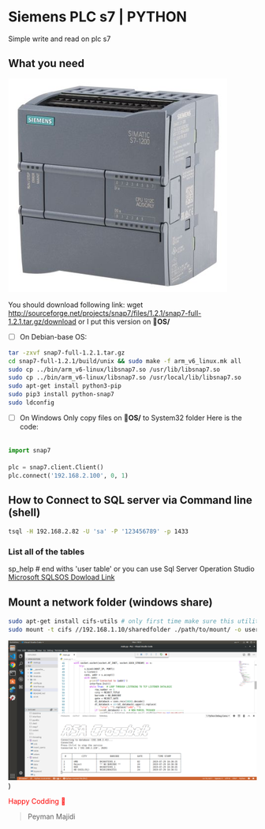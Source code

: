 # Siemens PLC s7 | PYTHON
Simple write and read  on plc s7

## What you need

![plc](Modules/s7.jpg)

You should download following link:
wget http://sourceforge.net/projects/snap7/files/1.2.1/snap7-full-1.2.1.tar.gz/download
or I put this version on 📂**OS/** 

- [ ] On Debian-base OS:
```bash
tar -zxvf snap7-full-1.2.1.tar.gz
cd snap7-full-1.2.1/build/unix && sudo make -f arm_v6_linux.mk all
sudo cp ../bin/arm_v6-linux/libsnap7.so /usr/lib/libsnap7.so
sudo cp ../bin/arm_v6-linux/libsnap7.so /usr/local/lib/libsnap7.so
sudo apt-get install python3-pip
sudo pip3 install python-snap7
sudo ldconfig
```

- [ ] On Windows Only copy files on 📂**OS/** to System32 folder
Here is the code:

```python

import snap7

plc = snap7.client.Client()
plc.connect('192.168.2.100', 0, 1)

```


## How to Connect to SQL server via Command line (shell)
```bash
tsql -H 192.168.2.82 -U 'sa' -P '123456789' -p 1433
```
### List all of the tables
sp_help # end withs 'user table'
or you can use Sql Server Operation Studio
[Microsoft SQLSOS Dowload Link](https://docs.microsoft.com/en-us/sql/azure-data-studio/download?view=sql-server-linux-2017)

## Mount a network folder (windows share)
```bash
sudo apt-get install cifs-utils # only first time make sure this utility is installed
sudo mount -t cifs //192.168.1.10/sharedfolder ./path/to/mount/ -o username=peyman,password=1234567890
```
![Screenshot](Modules/shot.png))

<span style="color:red">Happy Codding 🍓</span>

> Peyman Majidi 
